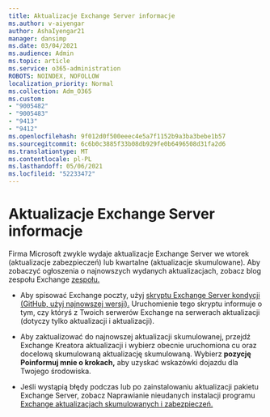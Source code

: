 ```yaml
---
title: Aktualizacje Exchange Server informacje
ms.author: v-aiyengar
author: AshaIyengar21
manager: dansimp
ms.date: 03/04/2021
ms.audience: Admin
ms.topic: article
ms.service: o365-administration
ROBOTS: NOINDEX, NOFOLLOW
localization_priority: Normal
ms.collection: Adm_O365
ms.custom:
- "9005482"
- "9005483"
- "9413"
- "9412"
ms.openlocfilehash: 9f012d0f500eeec4e5a7f1152b9a3ba3bebe1b57
ms.sourcegitcommit: 6c6b0c3885f33b08db929fe0b6496508d31fa2d6
ms.translationtype: MT
ms.contentlocale: pl-PL
ms.lasthandoff: 05/06/2021
ms.locfileid: "52233472"
---
```

# <a name="about-exchange-server-updates"></a>Aktualizacje Exchange Server informacje

Firma Microsoft zwykle wydaje aktualizacje Exchange Server we wtorek (aktualizacje zabezpieczeń) lub kwartalne (aktualizacje skumulowane). Aby zobaczyć ogłoszenia o najnowszych wydanych aktualizacjach, zobacz blog zespołu Exchange [zespołu.](https://aka.ms/ehlo)

- Aby spisować Exchange poczty, użyj [skryptu Exchange Server kondycji (GitHub, użyj najnowszej wersji).](https://aka.ms/ExchangeHealthChecker) Uruchomienie tego skryptu informuje o tym, czy któryś z Twoich serwerów Exchange na serwerach aktualizacji (dotyczy tylko aktualizacji i aktualizacji).

- Aby zaktualizować do najnowszej [](https://aka.ms/ExchangeUpdateWizard) aktualizacji skumulowanej, przejdź Exchange Kreatora aktualizacji i wybierz obecnie uruchomiona cu oraz docelową skumulowaną aktualizację skumulowaną. Wybierz **pozycję Poinformuj mnie o krokach,** aby uzyskać wskazówki dojazdu dla Twojego środowiska.

- Jeśli wystąpią błędy podczas lub po zainstalowaniu aktualizacji pakietu Exchange Server, zobacz Naprawianie nieudanych instalacji programu [Exchange aktualizacjach skumulowanych i zabezpieczeń.](https://docs.microsoft.com/exchange/troubleshoot/client-connectivity/exchange-security-update-issues)
